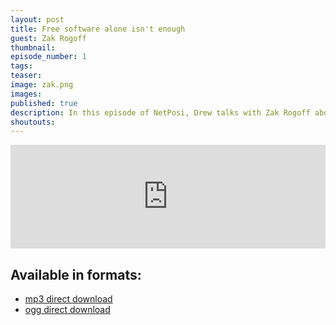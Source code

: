 ```yaml
---
layout: post
title: Free software alone isn't enough
guest: Zak Rogoff
thumbnail:
episode_number: 1
tags:
teaser:
image: zak.png
images:
published: true
description: In this episode of NetPosi, Drew talks with Zak Rogoff about the free software movement and how it relates to other social movements that are critical of centralized power.
shoutouts:
---
```


<iframe width="100%" height="166" scrolling="no" frameborder="no" src="https://w.soundcloud.com/player/?url=https%3A//api.soundcloud.com/tracks/231674145&amp;color=ff5500&amp;auto_play=false&amp;hide_related=false&amp;show_comments=true&amp;show_user=true&amp;show_reposts=false"></iframe>

## Available in formats:

  * [mp3 direct download](/assets/audio/netposi-zak-rogoff.mp3)
  * [ogg direct download](/assets/audio/netposi-zak-rogoff.ogg)
